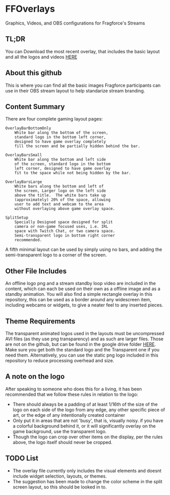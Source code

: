# FFOverlays
Graphics, Videos, and OBS configurations for Fragforce's Streams

## TL;DR
You can Download the most recent overlay, that includes the basic layout and all the logos and videos [HERE](https://drive.google.com/open?id=1B0INRjwXxINnHouKJN6Rb7-1bQnwF5-p)

## About this github
This is where you can find all the basic images Fragforce participants can use in their OBS stream layout to help standarize stream branding.

## Content Summary
There are four complete gaming layout pages:
```
OverlayBarBottomOnly 	
	White bar along the bottom of the screen, 
	standard logo in the bottom left corner,
	designed to have game overlay completely 
	fill the screen and be partially hidden behind the bar.

OverlayBarsSmall
	White bar along the bottom and left side 
	of the screen, standard logo in the bottom 
	left corner, designed to have game overlay 
	fit to the space while not being hidden by the bar.

OverlayBarsLarge
	White bars along the bottom and left of 
	the screen, Larger logo on the left side
	above the title.  The white bars take up 
	(approximately) 20% of the space, allowing
	user to add text and webcam to the area 
	without overlaying above game overlay space.

SplitSetup
	Specially Designed space designed for split 
	camera or non-game focused uses, i.e. IRL 
	space with Twitch Chat, or two camera space.  
	Semi-transparent logo in bottom right corner
	recommended.
```
A fifth minimal layout can be used by simply using no bars, and adding the semi-transparent logo to a corner of the screen.

## Other File Includes
An offline logo png and a stream standby loop video are included in the content, which can each be used on their own as a offline image and as a standby animation.  You will also find a simple rectangle overlay in this repository, this can be used as a border around any widescreen item, including webcams or widgets, to give a neater feel to any inserted pieces.

## Theme Requirements
The transparent animated logos used in the layouts must be uncompressed AVI files (as they use png transparency) and as such are larger files.  Those are not on the github, but can be found in the google drive folder [HERE](https://drive.google.com/open?id=1B0INRjwXxINnHouKJN6Rb7-1bQnwF5-p).  Make sure you get both the standard logo and the Transparent one if you need them.  Alternatively, you can use the static png logo included in this repository to reduce processing overhead and size.

## A note on the logo
After speaking to someone who does this for a living, it has been recommended that we follow these rules in relation to the logo:
- There should always be a padding of at least 1/16th of the size of the logo on each side of the logo from any edge, any other specific piece of art, or the edge of any intentionally created container
- Only put it in areas that are not \'busy\', that is, visually noisy.  if you have a colorful background behind it, or it will significantly overlay on the game background, use the transparent logo.
- Though the logo can crop over other items on the display, per the rules above, the logo itself should never be cropped.

## TODO List
- The overlay file currently only includes the visual elements and doesnt include widget selection, layouts, or themes.
- The suggestion has been made to change the color scheme in the split screen layout, so this should be looked in to.

